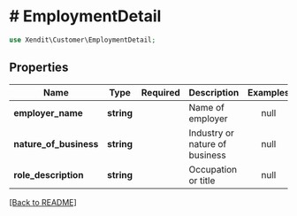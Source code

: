 # # EmploymentDetail


```php
use Xendit\Customer\EmploymentDetail;
```

## Properties

| Name | Type | Required | Description | Examples |
|------------|:-------------:|:-------------:|-------------|:-------------:|
| **employer_name** | **string** |  | Name of employer | null |
| **nature_of_business** | **string** |  | Industry or nature of business | null |
| **role_description** | **string** |  | Occupation or title | null |


[[Back to README]](../../README.md)
